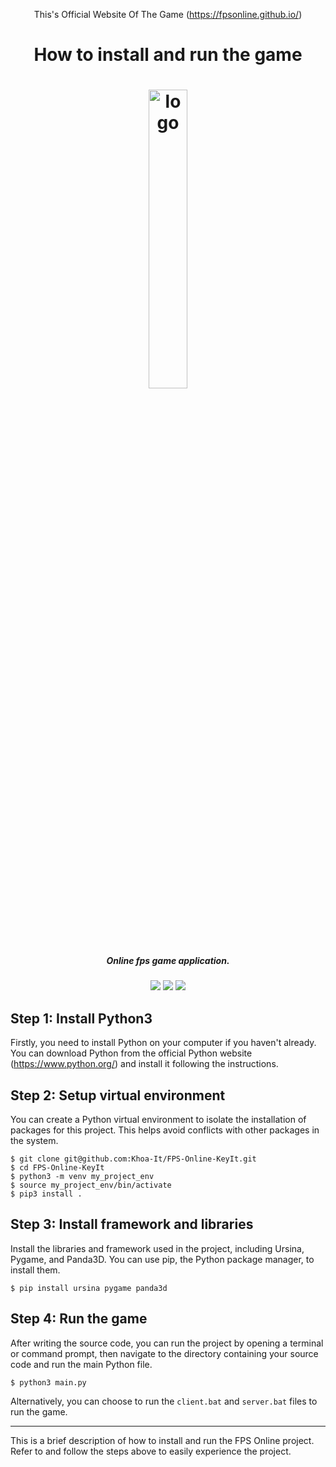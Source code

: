 <p align="center">This's Official Website Of The Game (<a href="https://fpsonline.github.io/">https://fpsonline.github.io/</a>)</p>
<h1 align="center">How to install and run the game</h1>
<h1 align="center"><img src="https://github.com/Khoa-It/FPS-Online-KeyIt/assets/104067198/2bd2dbc4-70e6-49c9-bb0e-ad5f112f7d18" alt="logo" width="35%"></h1>
<h5 align="center"><i align="center">Online fps game application.</i></h5>
<p align="center">
  <img src="https://img.shields.io/badge/release-coming%20soon-blue">
  <img src="https://img.shields.io/github/license/raudio-project/raudio-server?color=red">
  <img src="https://img.shields.io/github/issues/raudio-project/raudio-server?color=green">
</p>
<h2>Step 1: Install Python3</h2>
<p>Firstly, you need to install Python on your computer if you haven't already. You can download Python from the official Python website (<a href="https://www.python.org/">https://www.python.org/</a>) and install it following the instructions.</p>

<h2>Step 2: Setup virtual environment</h2>
<p>You can create a Python virtual environment to isolate the installation of packages for this project. This helps avoid conflicts with other packages in the system.</p>
<pre><code>$ git clone git@github.com:Khoa-It/FPS-Online-KeyIt.git
$ cd FPS-Online-KeyIt
$ python3 -m venv my_project_env
$ source my_project_env/bin/activate
$ pip3 install .
</code></pre>

<h2>Step 3: Install framework and libraries</h2>
<p>Install the libraries and framework used in the project, including Ursina, Pygame, and Panda3D. You can use pip, the Python package manager, to install them.</p>
<pre><code>$ pip install ursina pygame panda3d
</code></pre>

<h2>Step 4: Run the game</h2>
<p>After writing the source code, you can run the project by opening a terminal or command prompt, then navigate to the directory containing your source code and run the main Python file.</p>
<pre><code>$ python3 main.py
</code></pre>
<p>Alternatively, you can choose to run the <code>client.bat</code> and <code>server.bat</code> files to run the game.</p>

<hr>

<p>This is a brief description of how to install and run the FPS Online project. Refer to and follow the steps above to easily experience the project.</p>



